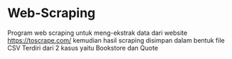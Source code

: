 # Web-Scraping
Program web scraping untuk meng-ekstrak data dari website https://toscrape.com/  kemudian hasil scraping disimpan dalam bentuk file CSV
Terdiri dari 2 kasus yaitu Bookstore dan Quote
